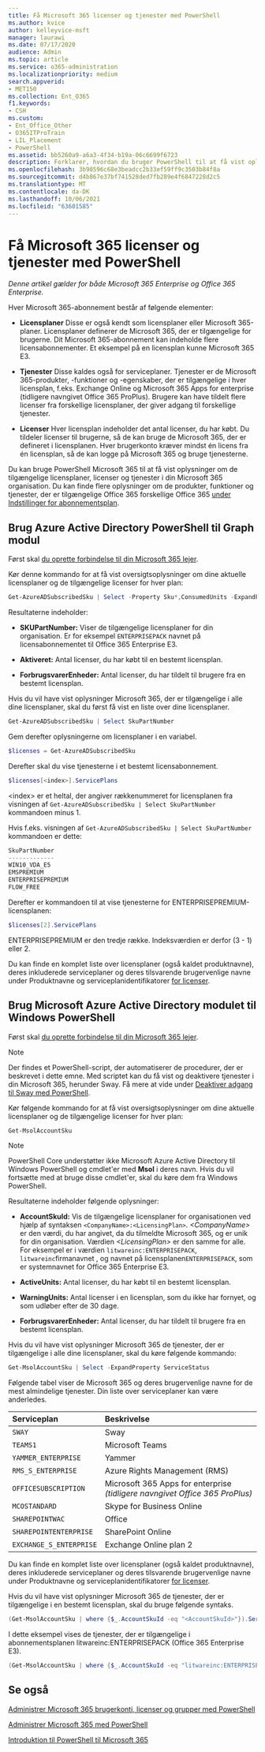 ```yaml
---
title: Få Microsoft 365 licenser og tjenester med PowerShell
ms.author: kvice
author: kelleyvice-msft
manager: laurawi
ms.date: 07/17/2020
audience: Admin
ms.topic: article
ms.service: o365-administration
ms.localizationpriority: medium
search.appverid:
- MET150
ms.collection: Ent_O365
f1.keywords:
- CSH
ms.custom:
- Ent_Office_Other
- O365ITProTrain
- LIL_Placement
- PowerShell
ms.assetid: bb5260a9-a6a3-4f34-b19a-06c6699f6723
description: Forklarer, hvordan du bruger PowerShell til at få vist oplysninger om de licensplaner, -tjenester og -licenser, der er tilgængelige i Microsoft 365 organisation.
ms.openlocfilehash: 3b90596c68e3beadcc2b33ef59ff9c3503b84f8a
ms.sourcegitcommit: d4b867e37bf741528ded7fb289e4f6847228d2c5
ms.translationtype: MT
ms.contentlocale: da-DK
ms.lasthandoff: 10/06/2021
ms.locfileid: "63601585"
---
```

# <a name="view-microsoft-365-licenses-and-services-with-powershell"></a>Få Microsoft 365 licenser og tjenester med PowerShell

*Denne artikel gælder for både Microsoft 365 Enterprise og Office 365 Enterprise.*

Hver Microsoft 365-abonnement består af følgende elementer:

- **Licensplaner** Disse er også kendt som licensplaner eller Microsoft 365-planer. Licensplaner definerer de Microsoft 365, der er tilgængelige for brugerne. Dit Microsoft 365-abonnement kan indeholde flere licensabonnementer. Et eksempel på en licensplan kunne Microsoft 365 E3.
    
- **Tjenester** Disse kaldes også for serviceplaner. Tjenester er de Microsoft 365-produkter, -funktioner og -egenskaber, der er tilgængelige i hver licensplan, f.eks. Exchange Online og Microsoft 365 Apps for enterprise (tidligere navngivet Office 365 ProPlus). Brugere kan have tildelt flere licenser fra forskellige licensplaner, der giver adgang til forskellige tjenester.
    
- **Licenser** Hver licensplan indeholder det antal licenser, du har købt. Du tildeler licenser til brugerne, så de kan bruge de Microsoft 365, der er defineret i licensplanen. Hver brugerkonto kræver mindst én licens fra én licensplan, så de kan logge på Microsoft 365 og bruge tjenesterne.
    
Du kan bruge PowerShell Microsoft 365 til at få vist oplysninger om de tilgængelige licensplaner, licenser og tjenester i din Microsoft 365 organisation. Du kan finde flere oplysninger om de produkter, funktioner og tjenester, der er tilgængelige Office 365 forskellige Office 365 [under Indstillinger for abonnementsplan](/office365/servicedescriptions/office-365-platform-service-description/office-365-plan-options).


## <a name="use-the-azure-active-directory-powershell-for-graph-module"></a>Brug Azure Active Directory PowerShell til Graph modul

Først skal [du oprette forbindelse til din Microsoft 365 lejer](connect-to-microsoft-365-powershell.md#connect-with-the-azure-active-directory-powershell-for-graph-module).
  
Kør denne kommando for at få vist oversigtsoplysninger om dine aktuelle licensplaner og de tilgængelige licenser for hver plan:
  
```powershell
Get-AzureADSubscribedSku | Select -Property Sku*,ConsumedUnits -ExpandProperty PrepaidUnits
```

Resultaterne indeholder:
  
- **SKUPartNumber:** Viser de tilgængelige licensplaner for din organisation. Er for eksempel `ENTERPRISEPACK` navnet på licensabonnementet til Office 365 Enterprise E3.
    
- **Aktiveret:** Antal licenser, du har købt til en bestemt licensplan.
    
- **ForbrugsvarerEnheder:** Antal licenser, du har tildelt til brugere fra en bestemt licensplan.
    
Hvis du vil have vist oplysninger Microsoft 365, der er tilgængelige i alle dine licensplaner, skal du først få vist en liste over dine licensplaner.

```powershell
Get-AzureADSubscribedSku | Select SkuPartNumber
```

Gem derefter oplysningerne om licensplaner i en variabel.

```powershell
$licenses = Get-AzureADSubscribedSku
```

Derefter skal du vise tjenesterne i et bestemt licensabonnement.

```powershell
$licenses[<index>].ServicePlans
```

\<index> er et heltal, der angiver rækkenummeret for licensplanen fra visningen af `Get-AzureADSubscribedSku | Select SkuPartNumber` kommandoen minus 1.

Hvis f.eks. visningen af `Get-AzureADSubscribedSku | Select SkuPartNumber` kommandoen er dette:

```powershell
SkuPartNumber
-------------
WIN10_VDA_E5
EMSPREMIUM
ENTERPRISEPREMIUM
FLOW_FREE
```

Derefter er kommandoen til at vise tjenesterne for ENTERPRISEPREMIUM-licensplanen:

```powershell
$licenses[2].ServicePlans
```

ENTERPRISEPREMIUM er den tredje række. Indeksværdien er derfor (3 - 1) eller 2.

Du kan finde en komplet liste over licensplaner (også kaldet produktnavne), deres inkluderede serviceplaner og deres tilsvarende brugervenlige navne under Produktnavne og serviceplanidentifikatorer [for licenser](/azure/active-directory/users-groups-roles/licensing-service-plan-reference).

## <a name="use-the-microsoft-azure-active-directory-module-for-windows-powershell"></a>Brug Microsoft Azure Active Directory modulet til Windows PowerShell

Først skal [du oprette forbindelse til din Microsoft 365 lejer](connect-to-microsoft-365-powershell.md#connect-with-the-microsoft-azure-active-directory-module-for-windows-powershell).

>[!Note]
>Der findes et PowerShell-script, der automatiserer de procedurer, der er beskrevet i dette emne. Med scriptet kan du få vist og deaktivere tjenester i din Microsoft 365, herunder Sway. Få mere at vide under [Deaktiver adgang til Sway med PowerShell](disable-access-to-sway-with-microsoft-365-powershell.md).
>
    
Kør følgende kommando for at få vist oversigtsoplysninger om dine aktuelle licensplaner og de tilgængelige licenser for hver plan:
  
```powershell
Get-MsolAccountSku
```

>[!Note]
>PowerShell Core understøtter ikke Microsoft Azure Active Directory til Windows PowerShell og cmdlet'er med **Msol** i deres navn. Hvis du vil fortsætte med at bruge disse cmdlet'er, skal du køre dem fra Windows PowerShell.
>

Resultaterne indeholder følgende oplysninger:
  
- **AccountSkuId:** Vis de tilgængelige licensplaner for organisationen ved hjælp af syntaksen `<CompanyName>:<LicensingPlan>`.  _\<CompanyName>_ er den værdi, du har angivet, da du tilmeldte Microsoft 365, og er unik for din organisation. Værdien _\<LicensingPlan>_ er den samme for alle. For eksempel er i værdien `litwareinc:ENTERPRISEPACK`, `litwareinc`firmanavnet , og navnet på licensplanen`ENTERPRISEPACK`, som er systemnavnet for Office 365 Enterprise E3.
    
- **ActiveUnits:** Antal licenser, du har købt til en bestemt licensplan.
    
- **WarningUnits:** Antal licenser i en licensplan, som du ikke har fornyet, og som udløber efter de 30 dage.
    
- **ForbrugsvarerEnheder:** Antal licenser, du har tildelt til brugere fra en bestemt licensplan.
    
Hvis du vil have vist oplysninger Microsoft 365 de tjenester, der er tilgængelige i alle dine licensplaner, skal du køre følgende kommando:
  
```powershell
Get-MsolAccountSku | Select -ExpandProperty ServiceStatus
```

Følgende tabel viser de Microsoft 365 og deres brugervenlige navne for de mest almindelige tjenester. Din liste over serviceplaner kan være anderledes. 
  
|**Serviceplan**|**Beskrivelse**|
|:-----|:-----|
| `SWAY` <br/> |Sway  <br/> |
| `TEAMS1` <br/> |Microsoft Teams  <br/> |
| `YAMMER_ENTERPRISE` <br/> |Yammer  <br/> |
| `RMS_S_ENTERPRISE` <br/> |Azure Rights Management (RMS)  <br/> |
| `OFFICESUBSCRIPTION` <br/> |Microsoft 365 Apps for enterprise *(tidligere navngivet Office 365 ProPlus)*  <br/> |
| `MCOSTANDARD` <br/> |Skype for Business Online  <br/> |
| `SHAREPOINTWAC` <br/> |Office  <br/> |
| `SHAREPOINTENTERPRISE` <br/> |SharePoint Online  <br/> |
| `EXCHANGE_S_ENTERPRISE` <br/> |Exchange Online plan 2  <br/> |
   
Du kan finde en komplet liste over licensplaner (også kaldet produktnavne), deres inkluderede serviceplaner og deres tilsvarende brugervenlige navne under Produktnavne og serviceplanidentifikatorer [for licenser](/azure/active-directory/users-groups-roles/licensing-service-plan-reference).

Hvis du vil have vist oplysninger Microsoft 365 de tjenester, der er tilgængelige i en bestemt licensplan, skal du bruge følgende syntaks.
  
```powershell
(Get-MsolAccountSku | where {$_.AccountSkuId -eq "<AccountSkuId>"}).ServiceStatus
```

I dette eksempel vises de tjenester, der er tilgængelige i abonnementsplanen litwareinc:ENTERPRISEPACK (Office 365 Enterprise E3).
  
```powershell
(Get-MsolAccountSku | where {$_.AccountSkuId -eq "litwareinc:ENTERPRISEPACK"}).ServiceStatus
```

## <a name="see-also"></a>Se også

[Administrer Microsoft 365 brugerkonti, licenser og grupper med PowerShell](manage-user-accounts-and-licenses-with-microsoft-365-powershell.md)
  
[Administrer Microsoft 365 med PowerShell](manage-microsoft-365-with-microsoft-365-powershell.md)
  
[Introduktion til PowerShell til Microsoft 365](getting-started-with-microsoft-365-powershell.md)